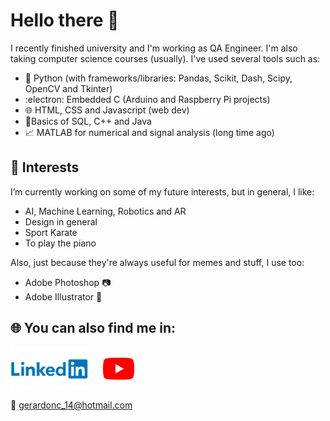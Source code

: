 # Hello there :jack_o_lantern:

I recently finished university and I'm working as QA Engineer. I'm also taking computer science courses (usually). I've used several tools such as:
* 🤖 Python (with frameworks/libraries: Pandas, Scikit, Dash, Scipy, OpenCV and Tkinter)
* :electron: Embedded C (Arduino and Raspberry Pi projects)
* :globe_with_meridians: HTML, CSS and Javascript (web dev)
* 🔐Basics of SQL, C++ and Java
* :chart_with_upwards_trend: MATLAB for numerical and signal analysis (long time ago)

## 🔭 Interests
I’m currently working on some of my future interests, but in general, I like:
* AI, Machine Learning, Robotics and AR
* Design in general
* Sport Karate
* To play the piano

Also, just because they're always useful for memes and stuff, I use too:
* Adobe Photoshop :camera:
* Adobe Illustrator :space_invader:

## :globe_with_meridians: You can also find me in:

[<img widyh = "70" height = "70" align="middle" src="linked.png">](https://www.linkedin.com/in/gerardo-navalles-aa2599203/)
&nbsp;&nbsp;&nbsp;&nbsp;
[<img widyh = "35" height = "35" align="middle" src="you.png">](https://www.youtube.com/channel/UCtYj0Ynyf3R3MOAxOC6Mzxg)

📧 gerardonc_14@hotmail.com


<!--
**areg-pi/areg-pi** is a ✨ _special_ ✨ repository because its `README.md` (this file) appears on your GitHub profile.

Here are some ideas to get you started:

- 🔭 I’m currently working on ...
- 🌱 I’m currently learning ...
- 👯 I’m looking to collaborate on ...
- 🤔 I’m looking for help with ...
- 📫 How to reach me: ...
- 😄 Pronouns: ...
- ⚡ Fun fact: ...
-->
